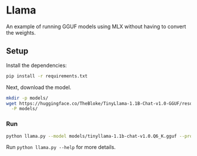 # Llama

An example of running GGUF models using MLX without having to convert the weights.

## Setup

Install the dependencies:

```bash
pip install -r requirements.txt
```

Next, download the model.

```bash
mkdir -p models/
wget https://huggingface.co/TheBloke/TinyLlama-1.1B-Chat-v1.0-GGUF/resolve/main/tinyllama-1.1b-chat-v1.0.Q6_K.gguf \
  -P models/
```

### Run

```bash
python llama.py --model models/tinyllama-1.1b-chat-v1.0.Q6_K.gguf --prompt "hello"
```

Run `python llama.py --help` for more details.
